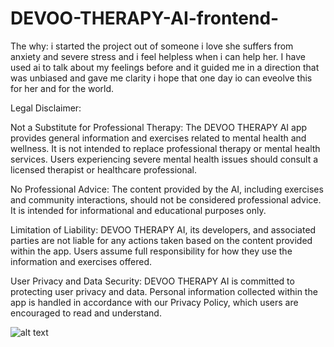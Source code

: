 # DEVOO-THERAPY-AI-frontend-
The why:
i started the project out of someone i love she suffers from anxiety and severe stress and i feel helpless when i can help her. I have used ai to talk about my feelings before and it guided me in a direction that was unbiased and gave me clarity i hope that one day io can eveolve this for her and for the world.



Legal Disclaimer:

Not a Substitute for Professional Therapy: The DEVOO THERAPY AI app provides general information and exercises related to mental health and wellness. It is not intended to replace professional therapy or mental health services. Users experiencing severe mental health issues should consult a licensed therapist or healthcare professional.

No Professional Advice: The content provided by the AI, including exercises and community interactions, should not be considered professional advice. It is intended for informational and educational purposes only.

Limitation of Liability: DEVOO THERAPY AI, its developers, and associated parties are not liable for any actions taken based on the content provided within the app. Users assume full responsibility for how they use the information and exercises offered.

User Privacy and Data Security: DEVOO THERAPY AI is committed to protecting user privacy and data. Personal information collected within the app is handled in accordance with our Privacy Policy, which users are encouraged to read and understand.



![alt text](image-1.png)